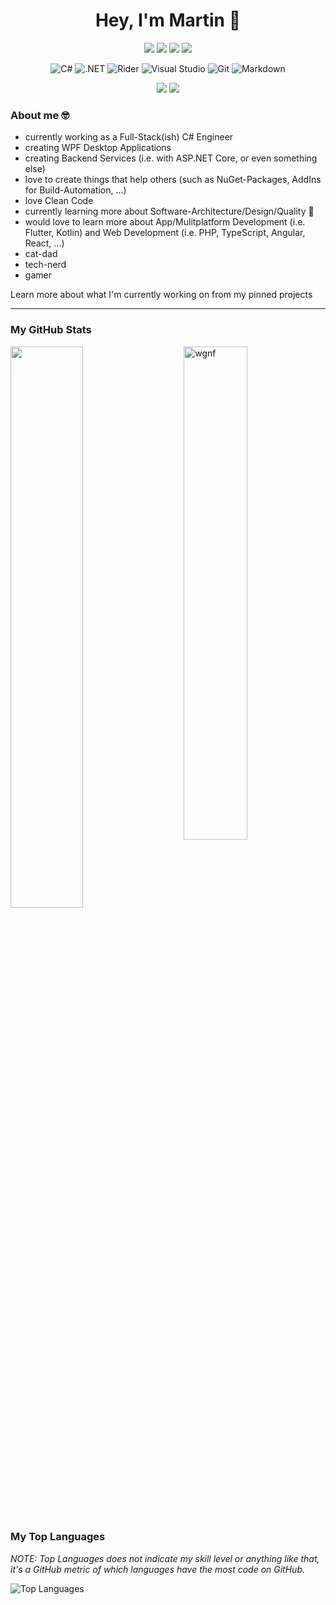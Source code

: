 <p>
  <h1 align="center">Hey, I'm Martin 👋</h1>
</p>
<p align="center">
  <a href="mailto:martin@wgnf.de"><img src="https://img.shields.io/badge/Mail-D14836?style=flat&logo=Mail.Ru&logoColor=white" /></a>
  <a href="https://www.linkedin.com/in/martin-wagenf%C3%BChr-4485351b2/"><img src="https://img.shields.io/badge/LinkedIn-0077B5?style=flat&logo=linkedin&logoColor=white" /></a>
  <a href="https://www.xing.com/profile/Martin_Wagenfuehr/cv"><img src="https://img.shields.io/badge/XING-00b599?style=flat&logo=xing&logoColor=white" /></a>
  <a href="https://www.wgnf.de"><img src="https://img.shields.io/badge/Portfolio-000000?style=flat" /></a>
  
  <p align="center">
    <img alt="C#" src="https://img.shields.io/badge/C%23-239120.svg?style=flat&logo=c-sharp&logoColor=white" />
    <img alt=".NET" src="https://img.shields.io/badge/.NET-512BD4.svg?style=flat&logo=.net&logoColor=white" />
    <img alt="Rider" src="https://img.shields.io/badge/Rider-000000.svg?style=flat&logo=rider&logoColor=white" />
    <img alt="Visual Studio" src="https://img.shields.io/badge/Visual%20Studio-5C2D91.svg?style=flat&logo=visual%20studio&logoColor=white" />
    <img alt="Git" src="https://img.shields.io/badge/Git-F05032?style=flat&logo=git&logoColor=white" />
    <img alt="Markdown" src="https://img.shields.io/badge/Markdown-000000.svg?style=flat&logo=markdown&logoColor=white" />
  </p>
  
  <p align="center">
    <img src="https://img.shields.io/badge/he%2Fhim-gray?style=flat" />
    <img src="https://visitor-badge.laobi.icu/badge?page_id=wgnf.repoName" />
  </p>
</p>

### About me 🤓

- currently working as a Full-Stack(ish) C# Engineer
- creating WPF Desktop Applications
- creating Backend Services (i.e. with ASP.NET Core, or even something else)
- love to create things that help others (such as NuGet-Packages, AddIns for Build-Automation, ...)
- love Clean Code
- currently learning more about Software-Architecture/Design/Quality 🧐
- would love to learn more about App/Mulitplatform Development (i.e. Flutter, Kotlin) and Web Development (i.e. PHP, TypeScript, Angular, React, ...)
- cat-dad
- tech-nerd
- gamer

Learn more about what I'm currently working on from my pinned projects

---

### My GitHub Stats

<img src="https://github-readme-stats.vercel.app/api?count_private=true&username=wgnf&show_icons=true&theme=gotham" alt="wgnf" width="45%" align="right"/>
<img src="https://github-readme-streak-stats.herokuapp.com/?user=wgnf&theme=dark" width="48%" >

### My Top Languages

_NOTE: Top Languages does not indicate my skill level or anything like that, it's a GitHub metric of which languages have the most code on GitHub._
  
![Top Languages](https://github-readme-stats.vercel.app/api/top-langs/?username=wgnf&layout=compact)
